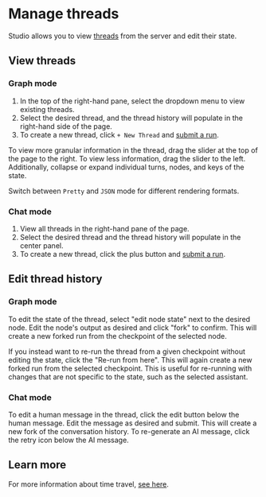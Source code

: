 # Manage threads

Studio allows you to view [threads](../../concepts/persistence.md#threads) from the server and edit their state.

## View threads

### Graph mode

1. In the top of the right-hand pane, select the dropdown menu to view existing threads.
1. Select the desired thread, and the thread history will populate in the right-hand side of the page.
1. To create a new thread, click `+ New Thread` and [submit a run](../how-tos/invoke_studio.md#graph-mode).

To view more granular information in the thread, drag the slider at the top of the page to the right. To view less information, drag the slider to the left. Additionally, collapse or expand individual turns, nodes, and keys of the state.

Switch between `Pretty` and `JSON` mode for different rendering formats.

### Chat mode

1. View all threads in the right-hand pane of the page.
2. Select the desired thread and the thread history will populate in the center panel.
3. To create a new thread, click the plus button and [submit a run](../how-tos/invoke_studio.md#chat-mode).

## Edit thread history

### Graph mode

To edit the state of the thread, select "edit node state" next to the desired node. Edit the node's output as desired and click "fork" to confirm. This will create a new forked run from the checkpoint of the selected node.

If you instead want to re-run the thread from a given checkpoint without editing the state, click the "Re-run from here". This will again create a new forked run from the selected checkpoint. This is useful for re-running with changes that are not specific to the state, such as the selected assistant.

### Chat mode

To edit a human message in the thread, click the edit button below the human message. Edit the message as desired and submit. This will create a new fork of the conversation history. To re-generate an AI message, click the retry icon below the AI message.

## Learn more

For more information about time travel, [see here](../../concepts/time-travel.md).

